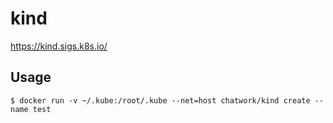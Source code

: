 # kind

https://kind.sigs.k8s.io/


## Usage

```
$ docker run -v ~/.kube:/root/.kube --net=host chatwork/kind create --name test
```

